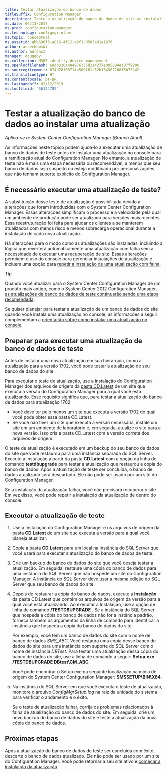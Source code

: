 ```yaml
---
title: Testar atualização do banco de dados
titleSuffix: Configuration Manager
description: Teste a atualização do banco de dados do site ao instalar as atualizações para o Configuration Manager.
ms.date: 06/13/2017
ms.prod: configuration-manager
ms.technology: configmgr-other
ms.topic: conceptual
ms.assetid: abb696f3-a816-4f12-a9f1-0503a81e1976
author: aczechowski
ms.author: aaroncz
manager: dougeby
ms.collection: M365-identity-device-management
ms.openlocfilehash: 6adb326a484976335d114277e095884e107f9906
ms.sourcegitcommit: 874d78f08714a509f61c52b154387268f5b73242
ms.translationtype: HT
ms.contentlocale: pt-BR
ms.lasthandoff: 02/12/2019
ms.locfileid: "56124789"
---
```

# <a name="test-the-database-upgrade-when-installing-an-update"></a>Testar a atualização do banco de dados ao instalar uma atualização

*Aplica-se a: System Center Configuration Manager (Branch Atual)*

As informações neste tópico podem ajudá-lo a executar uma atualização de banco de dados de teste antes de instalar uma atualização no console para a ramificação atual do Configuration Manager. No entanto, a atualização de teste não é mais uma etapa necessária ou recomendável, a menos que seu banco de dados seja suspeito ou esteja modificado por personalizações que não tenham suporte explícito do Configuration Manager.

## <a name="do-i-need-to-run-a-test-upgrade"></a>É necessário executar uma atualização de teste?
A substituição desse teste de atualização é possibilitada devido a alterações que foram introduzidas com o System Center Configuration Manager. Essas alterações simplificam o processo e a velocidade pela qual um ambiente de produção pode ser atualizado para versões mais recentes. Essa reestruturação foi feita para ajudar os clientes a se manterem atualizados com menos risco e menos sobrecarga operacional durante a instalação de cada nova atualização.

Há alterações para o modo como as atualizações são instaladas, incluindo a lógica que reverterá automaticamente uma atualização com falha sem a necessidade de executar uma recuperação de site. Essas alterações permitem o uso do console para gerenciar instalações de atualização e incluem uma opção para [repetir a instalação de uma atualização com falha](/sccm/core/servers/manage/install-in-console-updates#bkmk_retry).

> [!TIP]
> Quando você atualizar para o System Center Configuration Manager de um produto mais antigo, como o System Center 2012 Configuration Manager, [as atualizações de banco de dados de teste continuarão sendo uma etapa recomendada](/sccm/core/servers/deploy/install/upgrade-to-configuration-manager#a-namebkmktesta-test-the-site-database-upgrade).

Se quiser planejar para testar a atualização de um banco de dados do site quando você instala uma atualização no console, as informações a seguir complementam a [orientação sobre como instalar uma atualização no console](/sccm/core/servers/manage/install-in-console-updates#a-namebkmkinstalla-install-in-console-updates).

## <a name="prepare-to-run-a-test-database-upgrade"></a>Preparar para executar uma atualização de banco de dados de teste  
Antes de instalar uma nova atualização em sua hierarquia, como a atualização para a versão 1702, você pode testar a atualização de seu banco de dados do site.

Para executar o teste de atualização, use a instalação do Configuration Manager dos arquivos de origem da [pasta CD.Latest](/sccm/core/servers/manage/the-cd.latest-folder) de um site que executa a versão do Configuration Manager para a qual você está atualizando. Esse requisito significa que, para testar a atualização do banco de dados para atualização 1702:
-   Você deve ter pelo menos um site que executa a versão 1702 do qual você pode obter essa pasta CD.Latest.
-   Se você não tiver um site que executa a versão necessária, instale um site em um ambiente de laboratório e, em seguida, atualize o site para a nova versão. Isso cria a pasta CD.Latest com a versão correta dos arquivos de origem.

O teste de atualização é executado em um backup do seu banco de dados do site que você restaurou para uma instância separada do SQL Server.  Execute a Instalação a partir da pasta **CD.Latest** com a opção da linha de comando **testdbupgrade** para testar a atualização que restaurou a cópia do banco de dados. Após a atualização de teste ser concluída, o banco de dados atualizado será descartado. Ele não pode ser usado por um site do Configuration Manager.

Se a instalação da atualização falhar, você não precisará recuperar o site. Em vez disso, você pode repetir a instalação da atualização de dentro do console.

##  <a name="run-the-test-upgrade"></a>Executar a atualização de teste    
1. Use a Instalação do Configuration Manager e os arquivos de origem da pasta **CD.Latest** de um site que executa a versão para a qual você planeja atualizar.  

2. Copie a pasta **CD.Latest** para um local na instância do SQL Server que você usará para executar a atualização do banco de dados de teste.

3. Crie um backup do banco de dados do site que você deseja testar a atualização. Em seguida, restaure uma cópia do banco de dados para uma instância do SQL Server que não hospede um site do Configuration Manager. A instância do SQL Server deve usar a mesma edição do SQL Server que seu banco de dados do site.  

4. Depois de restaurar a cópia do banco de dados, execute a **Instalação** da pasta CD.Latest que contém os arquivos de origem da versão para a qual você está atualizando. Ao executar a Instalação, use a opção de linha de comando **/TESTDBUPGRADE** . Se a instância do SQL Server que hospeda a cópia do banco de dados não for a instância padrão, forneça também os argumentos da linha de comando para identificar a instância que hospeda a cópia do banco de dados do site.   

   Por exemplo, você tem um banco de dados do site com o nome de banco de dados *SMS_ABC*. Você restaura uma cópia desse banco de dados do site para uma instância com suporte do SQL Server com o nome de instância *DBTest*. Para testar uma atualização dessa cópia do banco de dados do site, use a linha de comando a seguir: **Setup.exe /TESTDBUPGRADE DBtest\CM_ABC**.  

   Você pode encontrar o Setup.exe na seguinte localização na mídia de origem do System Center Configuration Manager: **SMSSETUP\BIN\X64**.  

5. Na instância do SQL Server em que você executa o teste de atualização, monitore o arquivo *ConfigMgrSetup.log* na raiz da unidade do sistema para verificar o andamento e o êxito.  

    Se o teste de atualização falhar, corrija os problemas relacionados à falha de atualização do banco de dados do site. Em seguida, crie um novo backup do banco de dados do site e teste a atualização da nova cópia do banco de dados.  



## <a name="next-steps"></a>Próximas etapas
Após a atualização do banco de dados de teste ser concluída com êxito, descarte o banco de dados atualizado. Ele não pode ser usado por um site do Configuration Manager. Você pode retornar a seu site ativo e [começar a instalação da atualização](/sccm/core/servers/manage/install-in-console-updates).
